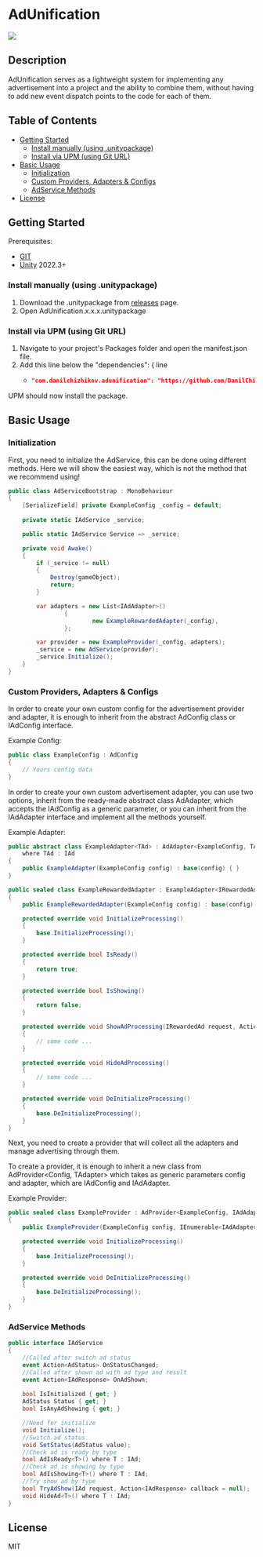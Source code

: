 # AdUnification
![](https://img.shields.io/badge/unity-2022.3+-000.svg)

## Description
AdUnification serves as a lightweight system for implementing any advertisement into a project and the ability to combine them,
without having to add new event dispatch points to the code for each of them.

## Table of Contents
- [Getting Started](#Getting-Started)
    - [Install manually (using .unitypackage)](#Install-manually-(using-.unitypackage))
    - [Install via UPM (using Git URL)](#Install-via-UPM-(using-Git-URL))
- [Basic Usage](#Basic-Usage)
    - [Initialization](#Initialization)
    - [Custom Providers, Adapters & Configs](#Custom-Providers,-Adapters-&-Configs)
    - [AdService Methods](#AdService-Methods)
- [License](#License)

## Getting Started
Prerequisites:
- [GIT](https://git-scm.com/downloads)
- [Unity](https://unity.com/releases/editor/archive) 2022.3+

### Install manually (using .unitypackage)
1. Download the .unitypackage from [releases](https://github.com/DanilChizhikov/AdUnification/releases/) page.
2. Open AdUnification.x.x.x.unitypackage

### Install via UPM (using Git URL)
1. Navigate to your project's Packages folder and open the manifest.json file.
2. Add this line below the "dependencies": { line
    - ```json title="Packages/manifest.json"
      "com.danilchizhikov.adunification": "https://github.com/DanilChizhikov/AdUnification.git?path=Assets/AdUnification",
      ```
UPM should now install the package.

## Basic Usage

### Initialization
First, you need to initialize the AdService, this can be done using different methods.
Here we will show the easiest way, which is not the method that we recommend using!
```csharp
public class AdServiceBootstrap : MonoBehaviour
{
    [SerializeField] private ExampleConfig _config = default;
    
    private static IAdService _service;

    public static IAdService Service => _service;

    private void Awake()
    {
        if (_service != null)
        {
            Destroy(gameObject);
            return;
        }

        var adapters = new List<IAdAdapter>()
                {
                        new ExampleRewardedAdapter(_config),
                };

        var provider = new ExampleProvider(_config, adapters);
        _service = new AdService(provider);
        _service.Initialize();
    }
}
```

### Custom Providers, Adapters & Configs
In order to create your own custom config for the advertisement provider and adapter,
it is enough to inherit from the abstract AdConfig class or IAdConfig interface.

Example Config:
```csharp
public class ExampleConfig : AdConfig
{
    // Yours config data
}
```

In order to create your own custom advertisement adapter, you can use two options,
inherit from the ready-made abstract class AdAdapter<TConfig>, which accepts the IAdConfig as a generic parameter,
or you can inherit from the IAdAdapter interface and implement all the methods yourself.

Example Adapter:
```csharp
public abstract class ExampleAdapter<TAd> : AdAdapter<ExampleConfig, TAd>
    where TAd : IAd
{
    public ExampleAdapter(ExampleConfig config) : base(config) { }
}

public sealed class ExampleRewardedAdapter : ExampleAdapter<IRewardedAd>
{   
    public ExampleRewardedAdapter(ExampleConfig config) : base(config) { }

    protected override void InitializeProcessing()
    {
        base.InitializeProcessing();
    }

    protected override bool IsReady()
    {
        return true;
    }

    protected override bool IsShowing()
    {
        return false;
    }

    protected override void ShowAdProcessing(IRewardedAd request, Action<IAdResponse> callback)
    {
        // some code ...
    }

    protected override void HideAdProcessing()
    {
        // some code ...
    }

    protected override void DeInitializeProcessing()
    {
        base.DeInitializeProcessing();
    }
}
```

Next, you need to create a provider that will collect all the adapters and manage advertising through them.

To create a provider, it is enough to inherit a new class from AdProvider<Config, TAdapter> which takes as generic parameters config and adapter, which are IAdConfig and IAdAdapter.

Example Provider:
```csharp
public sealed class ExampleProvider : AdProvider<ExampleConfig, IAdAdapter>
{
    public ExampleProvider(ExampleConfig config, IEnumerable<IAdAdapter> adapters) : base(config, adapters) { }

    protected override void InitializeProcessing()
    {
        base.InitializeProcessing();
    }

    protected override void DeInitializeProcessing()
    {
        base.DeInitializeProcessing();
    }
}
```

### AdService Methods

```csharp
public interface IAdService
{
    //Called after switch ad status
    event Action<AdStatus> OnStatusChanged;
    //Called after shown ad with ad type and result
    event Action<IAdResponse> OnAdShown;
    
    bool IsInitialized { get; }
    AdStatus Status { get; }
    bool IsAnyAdShowing { get; }

    //Need for initialize
    void Initialize();
    //Switch ad status
    void SetStatus(AdStatus value);
    //Check ad is ready by type
    bool AdIsReady<T>() where T : IAd;
    //Check ad is showing by type
    bool AdIsShowing<T>() where T : IAd;
    //Try show ad by type
    bool TryAdShow(IAd request, Action<IAdResponse> callback = null);
    void HideAd<T>() where T : IAd;
}
```

## License

MIT